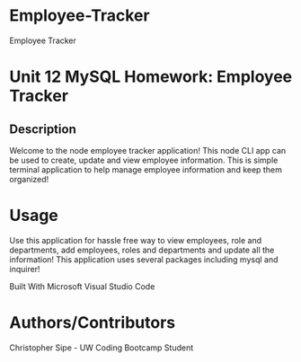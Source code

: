 # Employee-Tracker
Employee Tracker

# Unit 12 MySQL Homework: Employee Tracker

## Description
Welcome to the node employee tracker application! This node CLI app can be used to create, update and view employee information. This is simple terminal application to help manage employee information and keep them organized! 

# Usage
Use this application for hassle free way to view employees, role and departments, add employees, roles and departments and update all the information! This application uses several packages including mysql and inquirer!


Built With
Microsoft Visual Studio Code

# Authors/Contributors
Christopher Sipe - UW Coding Bootcamp Student